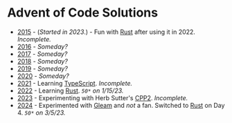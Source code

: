 # Advent of Code Solutions

* [2015](https://adventofcode.com/2015) - (_Started in 2023_.) - Fun with [Rust](https://www.rust-lang.org/) after using it in 2022.  _Incomplete._
* [2016](https://adventofcode.com/2016) - _Someday?_
* [2017](https://adventofcode.com/2017) - _Someday?_
* [2018](https://adventofcode.com/2018) - _Someday?_
* [2019](https://adventofcode.com/2019) - _Someday?_
* [2020](https://adventofcode.com/2020) - _Someday?_
* [2021](https://adventofcode.com/2021) - Learning [TypeScript](https://www.typescriptlang.org/).  _Incomplete._
* [2022](https://adventofcode.com/2022) - Learning [Rust](https://www.rust-lang.org/).   _`50*` on 1/15/23._
* [2023](https://adventofcode.com/2023) - Experimenting with Herb Sutter's [CPP2](https://github.com/hsutter/cppfront).  _Incomplete._
* [2024](https://adventofcode.com/2024) - Experimented with [Gleam](https://gleam.run/) and *not* a fan.  Switched to [Rust](https://www.rust-lang.org/) on Day 4.  _`50*` on 3/5/23._
